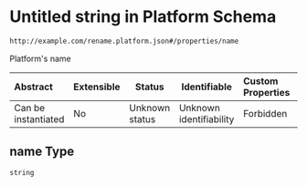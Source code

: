 # Untitled string in Platform Schema

```txt
http://example.com/rename.platform.json#/properties/name
```

Platform's name


| Abstract            | Extensible | Status         | Identifiable            | Custom Properties | Additional Properties | Access Restrictions | Defined In                                                                                 |
| :------------------ | ---------- | -------------- | ----------------------- | :---------------- | --------------------- | ------------------- | ------------------------------------------------------------------------------------------ |
| Can be instantiated | No         | Unknown status | Unknown identifiability | Forbidden         | Allowed               | none                | [rename-platform.schema.json\*](../out/rename-platform.schema.json "open original schema") |

## name Type

`string`
